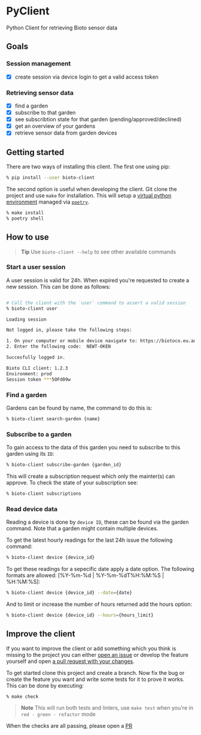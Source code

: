 # PyClient

Python Client for retrieving Bioto sensor data

## Goals

### Session management

- [x] create session via device login to get a valid access token

### Retrieving sensor data

- [x] find a garden
- [x] subscribe to that garden
- [x] see subscribtion state for that garden (pending/approved/declined)
- [x] get an overview of your gardens
- [x] retrieve sensor data from garden devices

## Getting started

There are two ways of installing this client. The first one using pip:

```bash
% pip install --user bioto-client
```

The second option is useful when developing the client. Git clone the project
and use `make` for installation. This will setup a
[virtual python environment][3] managed via [`poetry`][4].

```bash
% make install
% poetry shell
```

## How to use

> **Tip** Use `bioto-client --help` to see other available commands

### Start a user session

A user session is valid for 24h. When expired you're requested to create a new
session. This can be done as follows:

```bash

# Call the client with the `user` command to assert a valid session
% bioto-client user

Loading session

Not logged in, please take the following steps:

1. On your computer or mobile device navigate to: https://biotoco.eu.auth0.com/activate?user_code=NEWT-OKEN
2. Enter the following code:  NEWT-OKEN

Succesfully logged in.

Bioto CLI client: 1.2.3
Environment: prod
Session token ***5OFd09w
```

### Find a garden

Gardens can be found by name, the command to do this is:

```bash
% bioto-client search-garden {name}
```

### Subscribe to a garden

To gain access to the data of this garden you need to subscribe to this garden
using its `ID`:

```bash
% bioto-client subscribe-garden {garden_id}
```

This will create a subscription request which only the mainter(s) can approve.
To check the state of your subscription see:

```bash
% bioto-client subscriptions
```

### Read device data

Reading a device is done by `device ID`, these can be found via the garden
command. Note that a garden might contain multiple devices.

To get the latest hourly readings for the last 24h issue the following command:

```bash
% bioto-client device {device_id}
```

To get these readings for a sepecific date apply a date option. The following
formats are allowed: [%Y-%m-%d | %Y-%m-%dT%H:%M:%S | %H:%M:%S]:

```bash
% bioto-client device {device_id} --date={date}
```

And to limit or increase the number of hours returned add the hours option:

```bash
% bioto-client device {device_id} --hours={hours_limit}
```

## Improve the client

If you want to improve the client or add something which you think is missing to
the project you can either [open an issue][1] or develop the feature yourself
and open [a pull request with your changes][2].

To get started clone this project and create a branch. Now fix the bug or create
the feature you want and write some tests for it to prove it works. This can be
done by executing:

```bash
% make check
```

> **Note** This will run both tests and linters, use `make test` when you're in
`red - green - refactor` mode

When the checks are all passing, please open a [PR][2]

[1]: https://github.com/wearebioto/PyClient/issues
[2]: https://github.com/wearebioto/PyClient/pulls
[3]: https://docs.python.org/3/library/venv.html
[4]: https://python-poetry.org/docs/
